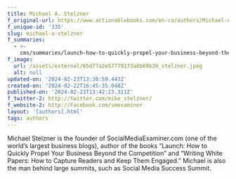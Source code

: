 ```yaml
---
title: Michael A. Stelzner
f_original-url: https://www.actionablebooks.com/en-ca/authors/Michael-A.-Stelzner/
f_unique-id: '335'
slug: michael-a-stelzner
f_summaries:
  - >-
    cms/summaries/launch-how-to-quickly-propel-your-business-beyond-the-competition.md
f_image:
  url: /assets/external/65d77a2e57779173a8b69b30_stelzner.jpeg
  alt: null
updated-on: '2024-02-23T13:30:59.443Z'
created-on: '2024-02-22T16:45:35.048Z'
published-on: '2024-02-23T13:42:23.311Z'
f_twitter-2: http://twitter.com/mike_stelzner/
f_website-2: http://Facebook.com/smexaminer
layout: '[authors].html'
tags: authors
---
```


Michael Stelzner is the founder of SocialMediaExaminer.com (one of the world’s largest business blogs), author of the books “Launch: How to Quickly Propel Your Business Beyond the Competition” and “Writing White Papers: How to Capture Readers and Keep Them Engaged.” Michael is also the man behind large summits, such as Social Media Success Summit.
